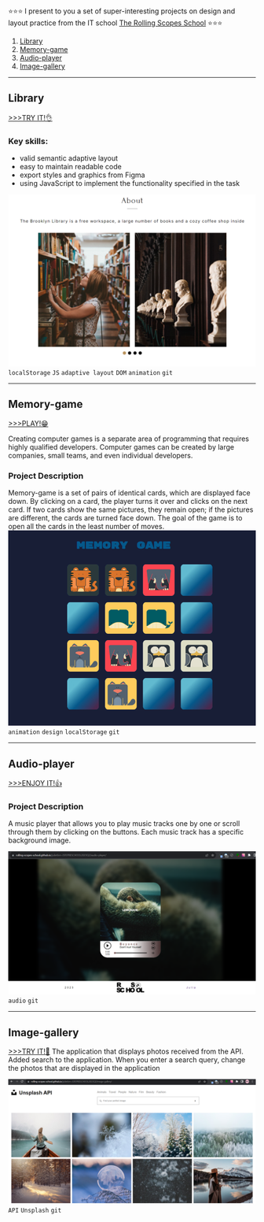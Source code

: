 ⭐⭐⭐ I present to you a set of super-interesting projects on design and layout practice from the IT school [The Rolling Scopes School](https://rs.school/js-stage0/) ⭐⭐⭐

1. [Library](#Library)
2. [Memory-game](#Memory-game)
3. [Audio-player](#Audio-player)
4. [Image-gallery](#Image-gallery)



---
## Library
[>>>TRY IT!👌](https://julietbrn.github.io/js-projects/library/)
### Key skills:
- valid semantic adaptive layout
- easy to maintain readable code
- export styles and graphics from Figma
- using JavaScript to implement the functionality specified in the task

![Alt text](library.png)
`localStorage` `JS` `adaptive layout` `DOM` `animation` `git`

---
## Memory-game
[>>>PLAY!😁](https://julietbrn.github.io/js-projects/random-game/)

Creating computer games is a separate area of programming that requires highly qualified developers. Computer games can be created by large companies, small teams, and even individual developers.

### Project Description
Memory-game is a set of pairs of identical cards, which are displayed face down. By clicking on a card, the player turns it over and clicks on the next card. If two cards show the same pictures, they remain open; if the pictures are different, the cards are turned face down. The goal of the game is to open all the cards in the least number of moves.
![Alt text](<Screenshot 2023-10-12 084051.png>)
`animation` `design` `localStorage` `git`

---
## Audio-player
[>>>ENJOY IT!👍](https://julietbrn.github.io/js-projects/audio-player/)
### Project Description
A music player that allows you to play music tracks one by one or scroll through them by clicking on the buttons. Each music track has a specific background image.

![Alt text](<Screenshot 2023-09-23 172432.png>)
`audio` `git`

---
## Image-gallery
[>>>TRY IT!💜](https://julietbrn.github.io/js-projects/image-gallery/)
The application that displays photos received from the API. Added search to the application. When you enter a search query, change the photos that are displayed in the application

![Alt text](<Screenshot 2023-09-30 125048.png>)
`API` `Unsplash` `git`

